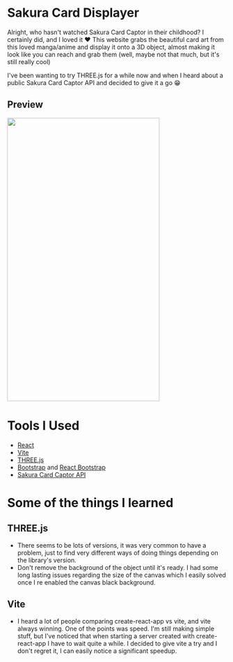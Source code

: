 # Sakura Card Displayer

Alright, who hasn't watched Sakura Card Captor in their childhood? I certainly did, and I loved it ❤️
This website grabs the beautiful card art from this loved manga/anime and display it onto a 3D object, almost making it look like you can reach and grab them (well, maybe not that much, but it's still really cool)

I've been wanting to try THREE.js for a while now and when I heard about a public Sakura Card Captor API and decided to give it a go 😁

## Preview
<img src="./preview.gif" width="350" height="650" />

# Tools I Used
* [React](https://reactjs.org/)
* [Vite](https://vitejs.dev/)
* [THREE.js](https://github.com/mrdoob/three.js/)
* [Bootstrap](https://getbootstrap.com/) and [React Bootstrap](https://react-bootstrap.github.io/)
* [Sakura Card Captor API](https://github.com/JessVel/sakura-card-captor-api)

# Some of the things I learned

## THREE.js
* There seems to be lots of versions, it was very common to have a problem, just to find very different ways of doing things depending on the library's version.
* Don't remove the background of the object until it's ready. I had some long lasting issues regarding the size of the canvas which I easily solved once I re enabled the canvas black background.

## Vite
* I heard a lot of people comparing create-react-app vs vite, and vite always winning. One of the points was speed. I'm still making simple stuff, but I've noticed that when starting a server created with create-react-app I have to wait quite a while. I decided to give vite a try and I don't regret it, I can easily notice a significant speedup.